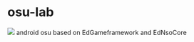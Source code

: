 # osu-lab
[![](https://jitpack.io/v/EdrowsLuo/osu-lab.svg)](https://jitpack.io/#EdrowsLuo/osu-lab)
android osu based on EdGameframework and EdNsoCore
